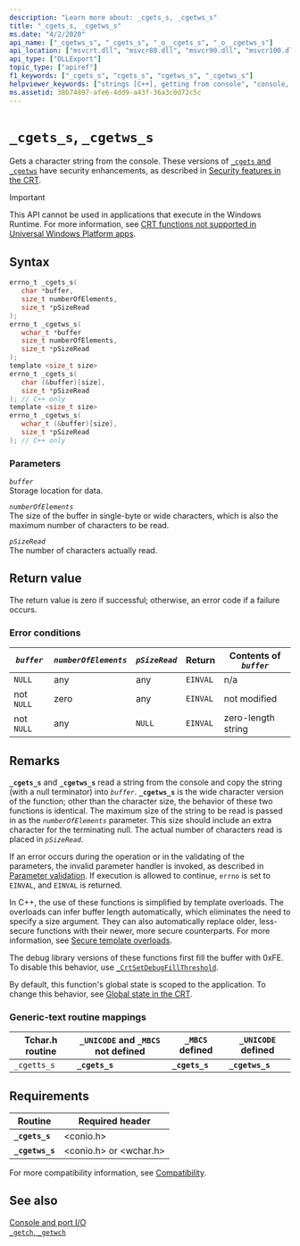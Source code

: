 ```yaml
---
description: "Learn more about: _cgets_s, _cgetws_s"
title: "_cgets_s, _cgetws_s"
ms.date: "4/2/2020"
api_name: ["_cgetws_s", "_cgets_s", "_o__cgets_s", "_o__cgetws_s"]
api_location: ["msvcrt.dll", "msvcr80.dll", "msvcr90.dll", "msvcr100.dll", "msvcr100_clr0400.dll", "msvcr110.dll", "msvcr110_clr0400.dll", "msvcr120.dll", "msvcr120_clr0400.dll", "ucrtbase.dll", "api-ms-win-crt-conio-l1-1-0.dll"]
api_type: ["DLLExport"]
topic_type: ["apiref"]
f1_keywords: ["_cgets_s", "cgets_s", "cgetws_s", "_cgetws_s"]
helpviewer_keywords: ["strings [C++], getting from console", "console, getting strings from", "_cgets_s function", "cget_s function", "_cgetws_s function", "cgetws_s function"]
ms.assetid: 38b74897-afe6-4dd9-a43f-36a3c0d72c5c
---
```

# `_cgets_s`, `_cgetws_s`

Gets a character string from the console. These versions of [`_cgets` and `_cgetws`](../cgets-cgetws.md) have security enhancements, as described in [Security features in the CRT](../security-features-in-the-crt.md).

> [!IMPORTANT]
> This API cannot be used in applications that execute in the Windows Runtime. For more information, see [CRT functions not supported in Universal Windows Platform apps](../../cppcx/crt-functions-not-supported-in-universal-windows-platform-apps.md).

## Syntax

```C
errno_t _cgets_s(
   char *buffer,
   size_t numberOfElements,
   size_t *pSizeRead
);
errno_t _cgetws_s(
   wchar_t *buffer
   size_t numberOfElements,
   size_t *pSizeRead
);
template <size_t size>
errno_t _cgets_s(
   char (&buffer)[size],
   size_t *pSizeRead
); // C++ only
template <size_t size>
errno_t _cgetws_s(
   wchar_t (&buffer)[size],
   size_t *pSizeRead
); // C++ only
```

### Parameters

*`buffer`*\
Storage location for data.

*`numberOfElements`*\
The size of the buffer in single-byte or wide characters, which is also the maximum number of characters to be read.

*`pSizeRead`*\
The number of characters actually read.

## Return value

The return value is zero if successful; otherwise, an error code if a failure occurs.

### Error conditions

| *`buffer`* | *`numberOfElements`* | *`pSizeRead`* | Return | Contents of *`buffer`* |
|---|---|---|---|---|
| `NULL` | any | any | `EINVAL` | n/a |
| not `NULL` | zero | any | `EINVAL` | not modified |
| not `NULL` | any | `NULL` | `EINVAL` | zero-length string |

## Remarks

**`_cgets_s`** and **`_cgetws_s`** read a string from the console and copy the string (with a null terminator) into *`buffer`*. **`_cgetws_s`** is the wide character version of the function; other than the character size, the behavior of these two functions is identical. The maximum size of the string to be read is passed in as the *`numberOfElements`* parameter. This size should include an extra character for the terminating null. The actual number of characters read is placed in *`pSizeRead`*.

If an error occurs during the operation or in the validating of the parameters, the invalid parameter handler is invoked, as described in [Parameter validation](../parameter-validation.md). If execution is allowed to continue, `errno` is set to `EINVAL`, and `EINVAL` is returned.

In C++, the use of these functions is simplified by template overloads. The overloads can infer buffer length automatically, which eliminates the need to specify a size argument. They can also automatically replace older, less-secure functions with their newer, more secure counterparts. For more information, see [Secure template overloads](../secure-template-overloads.md).

The debug library versions of these functions first fill the buffer with 0xFE. To disable this behavior, use [`_CrtSetDebugFillThreshold`](crtsetdebugfillthreshold.md).

By default, this function's global state is scoped to the application. To change this behavior, see [Global state in the CRT](../global-state.md).

### Generic-text routine mappings

| Tchar.h routine | `_UNICODE` and `_MBCS` not defined | `_MBCS` defined | `_UNICODE` defined |
|---|---|---|---|
| `_cgetts_s` | **`_cgets_s`** | **`_cgets_s`** | **`_cgetws_s`** |

## Requirements

| Routine | Required header |
|---|---|
| **`_cgets_s`** | \<conio.h> |
| **`_cgetws_s`** | \<conio.h> or \<wchar.h> |

For more compatibility information, see [Compatibility](../compatibility.md).

## See also

[Console and port I/O](../console-and-port-i-o.md)\
[`_getch`, `_getwch`](getch-getwch.md)

